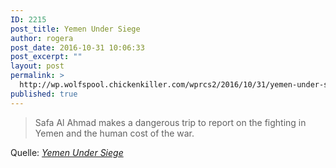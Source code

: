 ```yaml
---
ID: 2215
post_title: Yemen Under Siege
author: rogera
post_date: 2016-10-31 10:06:33
post_excerpt: ""
layout: post
permalink: >
  http://wp.wolfspool.chickenkiller.com/wprcs2/2016/10/31/yemen-under-siege/
published: true
---
```

<blockquote>Safa Al Ahmad makes a dangerous trip to report on the fighting in Yemen and the human cost of the war.</blockquote>
Quelle: <em><a href="http://www.pbs.org/wgbh/frontline/film/yemen-under-siege/">Yemen Under Siege</a></em>